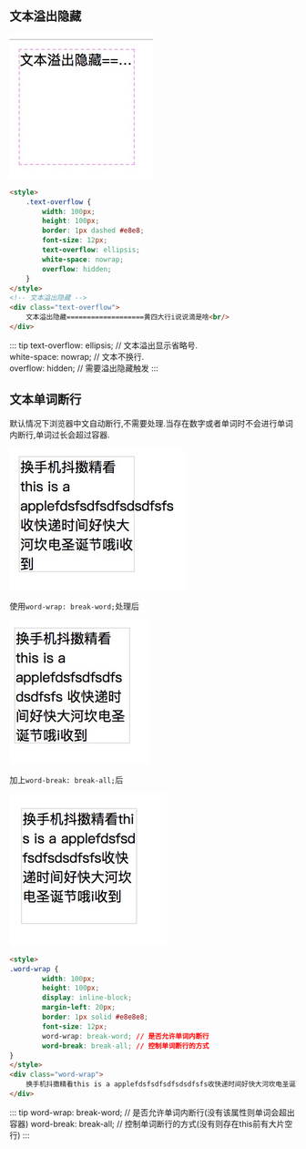 ## 文本溢出隐藏
![预览](./79879.jpg)
```html
<style>
    .text-overflow {
        width: 100px;
        height: 100px;
        border: 1px dashed #e8e8;
        font-size: 12px;
        text-overflow: ellipsis;
        white-space: nowrap;
        overflow: hidden;
    }
</style>
<!-- 文本溢出隐藏 -->
<div class="text-overflow">
    文本溢出隐藏===================黄四大行i说说滴是啥<br/>
</div>
```
::: tip
text-overflow: ellipsis; // 文本溢出显示省略号.<br/>
white-space: nowrap; // 文本不换行.<br/>
overflow: hidden; // 需要溢出隐藏触发
:::

## 文本单词断行

默认情况下浏览器中文自动断行,不需要处理.当存在数字或者单词时不会进行单词内断行,单词过长会超过容器.

![1](./20181012-145335.jpg)

使用`word-wrap: break-word;`处理后

![2](./20181012-151425.jpg)

加上`word-break: break-all;`后

![3](./20181012-145604.jpg)
```html
<style>
.word-wrap {
        width: 100px;
        height: 100px;
        display: inline-block;
        margin-left: 20px;
        border: 1px solid #e8e8e8;
        font-size: 12px;
        word-wrap: break-word; // 是否允许单词内断行
        word-break: break-all; // 控制单词断行的方式
}
</style>
<div class="word-wrap">
    换手机抖擞精看this is a applefdsfsdfsdfsdsdfsfs收快递时间好快大河坎电圣诞节哦i收到
</div>
```
::: tip
word-wrap: break-word; // 是否允许单词内断行(没有该属性则单词会超出容器)
word-break: break-all; // 控制单词断行的方式(没有则存在this前有大片空行)
:::

